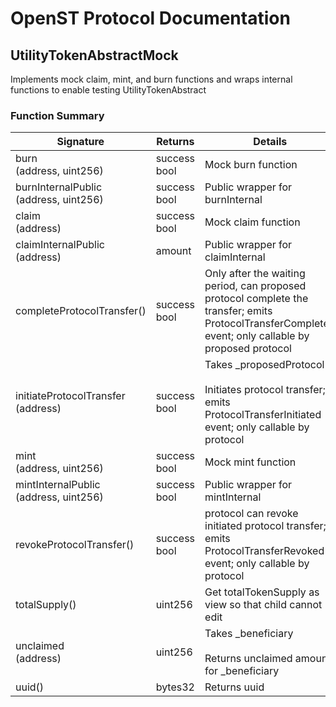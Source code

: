 # OpenST Protocol Documentation

## UtilityTokenAbstractMock


Implements mock claim, mint, and burn functions and wraps internal functions to enable testing UtilityTokenAbstract

### Function Summary

Signature | Returns | Details
--- | --- | ---
burn<br/>(address, uint256) | success bool | Mock burn function
burnInternalPublic<br/>(address, uint256) | success bool | Public wrapper for burnInternal
claim<br/>(address) | success bool | Mock claim function
claimInternalPublic<br/>(address) | amount | Public wrapper for claimInternal
completeProtocolTransfer() | success bool | Only after the waiting period, can proposed protocol complete the transfer; emits ProtocolTransferCompleted event; only callable by proposed protocol
initiateProtocolTransfer<br/>(address) | success bool | Takes _proposedProtocol<br/><br/>Initiates protocol transfer; emits ProtocolTransferInitiated event; only callable by protocol
mint<br/>(address, uint256) | success bool | Mock mint function
mintInternalPublic<br/>(address, uint256) | success bool | Public wrapper for mintInternal
revokeProtocolTransfer() | success bool | protocol can revoke initiated protocol transfer; emits ProtocolTransferRevoked event; only callable by protocol
totalSupply() | uint256 | Get totalTokenSupply as view so that child cannot edit
unclaimed<br/>(address) | uint256 | Takes _beneficiary<br/><br/>Returns unclaimed amount for _beneficiary
uuid() | bytes32 | Returns uuid

